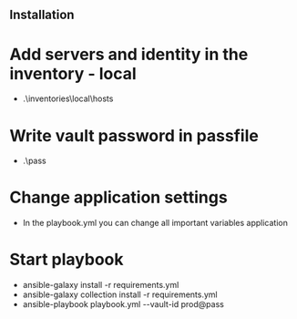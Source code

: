 ## Installation
# Add servers and identity in the inventory - local
* .\inventories\local\hosts

# Write vault password in passfile
* .\pass

# Change application settings
* In the playbook.yml you can change all important variables application

# Start playbook
* ansible-galaxy install -r requirements.yml
* ansible-galaxy collection install -r requirements.yml
* ansible-playbook playbook.yml --vault-id prod@pass